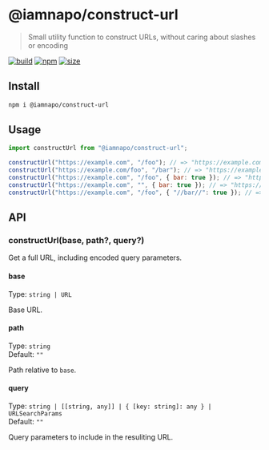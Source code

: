 # @iamnapo/construct-url

> Small utility function to construct URLs, without caring about slashes or encoding

[![build](https://badges.iamnapo.me/ci/iamnapo/construct-url)](https://github.com/iamnapo/construct-url/actions) [![npm](https://badges.iamnapo.me/npm/@iamnapo/construct-url)](https://www.npmjs.com/package/@iamnapo/construct-url) [![size](https://badges.iamnapo.me/size/@iamnapo/construct-url)](https://bundlephobia.com/result?p=@iamnapo/construct-url)

## Install

```sh
npm i @iamnapo/construct-url
```

## Usage

```js
import constructUrl from "@iamnapo/construct-url";

constructUrl("https://example.com", "/foo"); // => "https://example.com/foo"
constructUrl("https://example.com/foo", "/bar"); // => "https://example.com/foo/bar"
constructUrl("https://example.com", "/foo", { bar: true }); // => "https://example.com/foo?bar=true"
constructUrl("https://example.com", "", { bar: true }); // => "https://example.com/?bar=true"
constructUrl("https://example.com", "/foo", { "//bar//": true }); // => "https://example.com/foo?%2F%2Fbar%2F%2F=true"
```

## API

### constructUrl(base, path?, query?)

Get a full URL, including encoded query parameters.

#### base

Type: `string | URL`

Base URL.

#### path

Type: `string`\
Default: `""`

Path relative to `base`.

#### query

Type: `string | [[string, any]] | { [key: string]: any } | URLSearchParams`\
Default: `""`

Query parameters to include in the resuliting URL.
